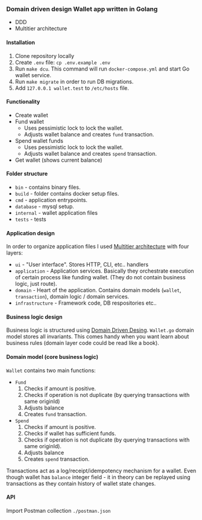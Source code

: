 ### Domain driven design Wallet app written in Golang
- DDD
- Multitier architecture

#### Installation

1. Clone repository locally
2. Create `.env` file: `cp .env.example .env`
3. Run `make dcu`. This command will run `docker-compose.yml` and start Go wallet service.
4. Run `make migrate` in order to run DB migrations.
5. Add `127.0.0.1 wallet.test` to `/etc/hosts` file. 

#### Functionality

- Create wallet
- Fund wallet
   - Uses pessimistic lock to lock the wallet.
   - Adjusts wallet balance and creates `fund` transaction.
- Spend wallet funds
   - Uses pessimistic lock to lock the wallet.
   - Adjusts wallet balance and creates `spend` transaction.
- Get wallet (shows current balance)

#### Folder structure

- `bin` - contains binary files.
- `build` - folder contains docker setup files.
- `cmd` - application entrypoints.
- `database` - mysql setup.
- `internal` - wallet application files
- `tests` - tests

#### Application design

In order to organize application files I used [Multitier architecture](https://en.wikipedia.org/wiki/Multitier_architecture) with four layers:
- `ui` - "User interface". Stores HTTP, CLI, etc.. handlers
- `application` - Application services. Basically they orchestrate execution of certain process like funding wallet. (They do not contain business logic, just route).
- `domain` - Heart of the application. Contains domain models (`wallet`, `transaction`), domain logic / domain services.
- `infrastructure` - Framework code, DB respositories etc..

#### Business logic design

Business logic is structured using [Domain Driven Desing](https://www.amazon.com/Implementing-Domain-Driven-Design-Vaughn-Vernon/dp/0321834577).
`Wallet.go` domain model stores all invariants. This comes handy when you want learn about business rules (domain layer code could be read like a book).

#### Domain model (core business logic)

`Wallet` contains two main functions:
- `Fund`
   1. Checks if amount is positive.
   2. Checks if operation is not duplicate (by querying transactions with same originId)
   3. Adjusts balance
   4. Creates `fund` transaction.
- `Spend`
   1. Checks if amount is positive.
   2. Checks if wallet has sufficient funds.
   3. Checks if operation is not duplicate (by querying transactions with same originId).
   4. Adjusts balance
   5. Creates `spend` transaction.
 
Transactions act as a log/receipt/idempotency mechanism for a wallet. Even though wallet has `balance` integer field - it in theory can be replayed using transactions as they contain history of wallet state changes.


#### API
Import Postman collection `./postman.json`
